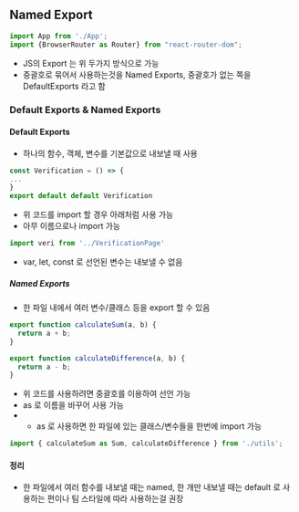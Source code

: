 ## Named Export
```js
import App from './App';
import {BrowserRouter as Router} from "react-router-dom";
```
- JS의 Export 는 위 두가지 방식으로 가능
- 중괄호로 묶어서 사용하는것을 Named Exports, 중괄호가 없는 쪽을 DefaultExports 라고 함

### Default Exports & Named Exports
#### Default Exports
- 하나의 함수, 객체, 변수를 기본값으로 내보낼 때 사용
```js
const Verification = () => {
...
}
export default default Verification
```
- 위 코드를 import 할 경우 아래처럼 사용 가능
- 아무 이름으로나 import 가능
```js
import veri from '../VerificationPage'
```
- var, let, const 로 선언된 변수는 내보낼 수 없음

##### Named Exports
- 한 파일 내에서 여러 변수/클래스 등을 export 할 수 있음
```js
export function calculateSum(a, b) {
  return a + b;
}

export function calculateDifference(a, b) {
  return a - b;
}
```
- 위 코드를 사용하려면 중괄호를 이용하여 선언 가능
- as 로 이름을 바꾸어 사용 가능
- * as 로 사용하면 한 파일에 있는 클래스/변수들을 한번에 import 가능
```js
import { calculateSum as Sum, calculateDifference } from './utils';
```

#### 정리
- 한 파일에서 여러 함수를 내보낼 때는 named, 한 개만 내보낼 때는 default 로 사용하는 편이나 팀 스타일에 따라 사용하는걸 권장